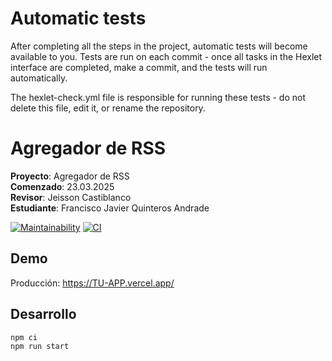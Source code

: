 # Automatic tests

After completing all the steps in the project, automatic tests will become available to you. Tests are run on each commit - once all tasks in the Hexlet interface are completed, make a commit, and the tests will run automatically.

The hexlet-check.yml file is responsible for running these tests - do not delete this file, edit it, or rename the repository.

# Agregador de RSS

**Proyecto**: Agregador de RSS  
**Comenzado**: 23.03.2025  
**Revisor**: Jeisson Castiblanco  
**Estudiante**: Francisco Javier Quinteros Andrade

[![Maintainability](https://api.codeclimate.com/v1/badges/XXXXXXXXXXXX/maintainability)](https://codeclimate.com/github/JavierQuinan/fullstack-javascript-project-137/maintainability)
[![CI](https://github.com/JavierQuinan/fullstack-javascript-project-137/actions/workflows/ci.yml/badge.svg)](https://github.com/JavierQuinan/fullstack-javascript-project-137/actions/workflows/ci.yml)

## Demo
Producción: https://TU-APP.vercel.app/

## Desarrollo
```bash
npm ci
npm run start
